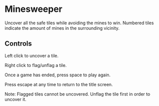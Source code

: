 # Minesweeper
Uncover all the safe tiles while avoiding the mines to win. Numbered tiles indicate the amount of mines in the surrounding vicinity.
## Controls
Left click to uncover a tile. 

Right click to flag/unflag a tile.

Once a game has ended, press space to play again. 

Press escape at any time to return to the title screen.

Note: Flagged tiles cannot be uncovered. Unflag the tile first in order to uncover it.
